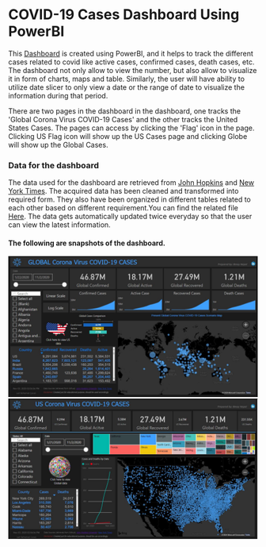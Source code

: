 # COVID-19 Cases Dashboard Using PowerBI

This [Dashboard](https://app.powerbi.com/view?r=eyJrIjoiYjNiM2VmODItODI1Mi00ZTMxLTliMzQtYjk2N2QzMjM0Yjk2IiwidCI6IjE4MjMyZjZkLTZlMzctNDBkNS1hZDFkLTE1MjRiNDE0ZDJlYyJ9)
is created using PowerBI, and it helps to track the different cases related to covid like active cases, confirmed cases, death cases, etc. The dashboard not only allow to view the number,
but also allow to visualize it in form of charts, maps and table. Similarly, the user will have ability to utilize date slicer to only view a date or the range of date to visualize
the information during that period.

There are two pages in the dashboard in the dashboard, one tracks the 'Global Corona Virus COVID-19 Cases' and the other tracks the United States Cases. The pages can access by 
clicking the 'Flag' icon in the page. Clicking US Flag icon will show up the US Cases page and clicking Globe will show up the Global Cases.

### Data for the dashboard
The data used for the dashboard are retrieved from [John Hopkins](https://github.com/CSSEGISandData/COVID-19) and [New York Times](https://github.com/nytimes/covid-19-data). The 
acquired data has been cleaned and transformed into required form. They also have been organized in different tables related to each other based on different requirement.You can
find the related file [Here](COVID19%20VIZ_v6.pbix). The data gets automatically updated twice everyday so that the user can view the latest information.

#### The following are snapshots of the dashboard.

![Global Covid Cases](https://github.com/nepalbinay/PowerBI/blob/main/DashboardP1.JPG)
![US Covid Cases](https://github.com/nepalbinay/PowerBI/blob/main/DashboardP2.JPG)

